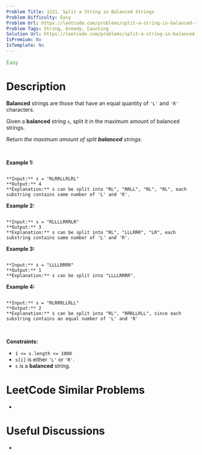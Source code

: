```yaml
---
Problem Title: 1221. Split a String in Balanced Strings
Problem Difficulty: Easy
Problem Url: https://leetcode.com/problems/split-a-string-in-balanced-strings/
Problem Tags: String, Greedy, Counting
Solution Url: https://leetcode.com/problems/split-a-string-in-balanced-strings/solution/
IsPremium: No
IsTemplate: No
---
```


<span style="color: rgb(67, 160, 71);">Easy</span>

# Description

**Balanced** strings are those that have an equal quantity of `'L'` and `'R'` characters.


Given a **balanced** string `s`, split it in the maximum amount of balanced strings.


Return *the maximum amount of split **balanced** strings*.


 


**Example 1:**



```

**Input:** s = "RLRRLLRLRL"
**Output:** 4
**Explanation:** s can be split into "RL", "RRLL", "RL", "RL", each substring contains same number of 'L' and 'R'.

```

**Example 2:**



```

**Input:** s = "RLLLLRRRLR"
**Output:** 3
**Explanation:** s can be split into "RL", "LLLRRR", "LR", each substring contains same number of 'L' and 'R'.

```

**Example 3:**



```

**Input:** s = "LLLLRRRR"
**Output:** 1
**Explanation:** s can be split into "LLLLRRRR".

```

**Example 4:**



```

**Input:** s = "RLRRRLLRLL"
**Output:** 2
**Explanation:** s can be split into "RL", "RRRLLRLL", since each substring contains an equal number of 'L' and 'R'

```

 


**Constraints:**


* `1 <= s.length <= 1000`
* `s[i]` is either `'L'` or `'R'`.
* `s` is a **balanced** string.




# LeetCode Similar Problems

- []()

# Useful Discussions

- []()
